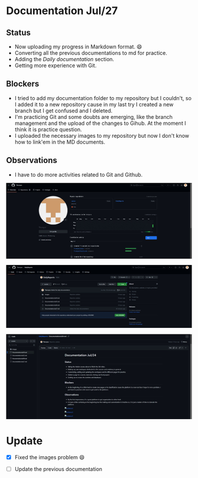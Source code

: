 # Documentation Jul/27

## Status

* Now uploading my progress in Markdown format. :smile:
* Converting all the previous documentations to md for practice.
* Adding the *Daily documentation* section.
* Getting more experience with Git.

## Blockers 

* I tried to add my documentation folder to my repository but I couldn't, so I added it to a new repository cause in my last try I created a new branch but I get confused and I deleted.
* I'm practicing Git and some doubts are emerging, like the branch management and the upload of the changes to Gihub. At the moment I think it is practice question.
* I uploaded the necessary images to my repository but now I don't know how to link'em in the MD documents.

## Observations

* I have to do more activities related to Git and Github.


![evidence1](Images/Jul271.jpg "Repositorios creados momentáneamente")

![evidence1](Images/Jul272.jpg "Repositorio de documentación")

![evidence1](Images/Jul273.jpg "Error al añadir imágenes con la plataforma")


# Update

- [x] Fixed the images problem 😄

- [ ] Update the previous documentation
